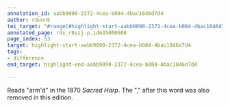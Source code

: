 ```yaml
---
annotation_id: aabb9090-2372-4cea-b084-4bac1046d7d4
author: rdunn5
tei_target: "#range(#highlight-start-aabb9090-2372-4cea-b084-4bac1046d7d4, #highlight-end-aabb9090-2372-4cea-b084-4bac1046d7d4)"
annotated_page: rdx_r8szj.p.idm35000608
page_index: 53
target: highlight-start-aabb9090-2372-4cea-b084-4bac1046d7d4
tags:
- difference
end_target: highlight-end-aabb9090-2372-4cea-b084-4bac1046d7d4

---
```

Reads "arm'd" in the 1870 *Sacred Harp*.  The "," after this word was also removed in this edition.